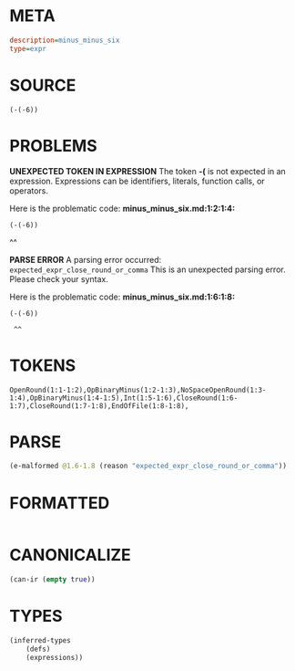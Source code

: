 # META
~~~ini
description=minus_minus_six
type=expr
~~~
# SOURCE
~~~roc
(-(-6))
~~~
# PROBLEMS
**UNEXPECTED TOKEN IN EXPRESSION**
The token **-(** is not expected in an expression.
Expressions can be identifiers, literals, function calls, or operators.

Here is the problematic code:
**minus_minus_six.md:1:2:1:4:**
```roc
(-(-6))
```
 ^^


**PARSE ERROR**
A parsing error occurred: `expected_expr_close_round_or_comma`
This is an unexpected parsing error. Please check your syntax.

Here is the problematic code:
**minus_minus_six.md:1:6:1:8:**
```roc
(-(-6))
```
     ^^


# TOKENS
~~~zig
OpenRound(1:1-1:2),OpBinaryMinus(1:2-1:3),NoSpaceOpenRound(1:3-1:4),OpBinaryMinus(1:4-1:5),Int(1:5-1:6),CloseRound(1:6-1:7),CloseRound(1:7-1:8),EndOfFile(1:8-1:8),
~~~
# PARSE
~~~clojure
(e-malformed @1.6-1.8 (reason "expected_expr_close_round_or_comma"))
~~~
# FORMATTED
~~~roc

~~~
# CANONICALIZE
~~~clojure
(can-ir (empty true))
~~~
# TYPES
~~~clojure
(inferred-types
	(defs)
	(expressions))
~~~
